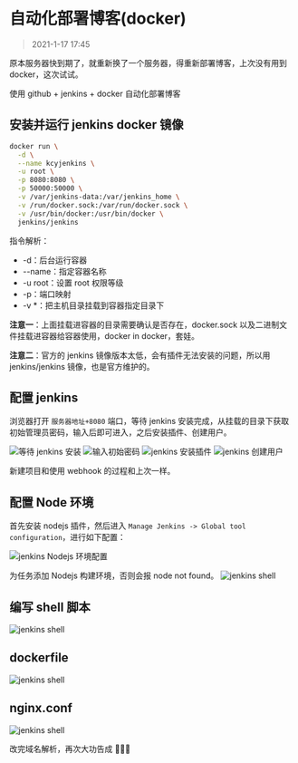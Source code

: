 # 自动化部署博客(docker)

> 2021-1-17 17:45

原本服务器快到期了，就重新换了一个服务器，得重新部署博客，上次没有用到 docker，这次试试。

使用 github + jenkins + docker 自动化部署博客

## 安装并运行 jenkins docker 镜像

```sh
docker run \
  -d \
  --name kcyjenkins \
  -u root \
  -p 8080:8080 \
  -p 50000:50000 \
  -v /var/jenkins-data:/var/jenkins_home \
  -v /run/docker.sock:/var/run/docker.sock \
  -v /usr/bin/docker:/usr/bin/docker \
  jenkins/jenkins
```

指令解析：
+ -d：后台运行容器
+ --name：指定容器名称
+ -u root：设置 root 权限等级
+ -p：端口映射
+ -v *：把主机目录挂载到容器指定目录下

**注意一**：上面挂载进容器的目录需要确认是否存在，docker.sock 以及二进制文件挂载进容器给容器使用，docker in docker，套娃。

**注意二**：官方的 jenkins 镜像版本太低，会有插件无法安装的问题，所以用 jenkins/jenkins 镜像，也是官方维护的。

## 配置 jenkins
浏览器打开 `服务器地址+8080` 端口，等待 jenkins 安装完成，从挂载的目录下获取初始管理员密码，输入后即可进入，之后安装插件、创建用户。

![等待 jenkins 安装](/images/devOps/watingJenkins.png)
![输入初始密码](/images/devOps/jenkinsPassword.png)
![jenkins 安装插件](/images/devOps/jenkins-installPlugins.png)
![jenkins 创建用户](/images/devOps/jenkins-createUser.png)

新建项目和使用 webhook 的过程和上次一样。

## 配置 Node 环境
首先安装 nodejs 插件，然后进入 `Manage Jenkins -> Global tool configuration`，进行如下配置：

![jenkins Nodejs 环境配置](/images/devOps/jenkins-nodeenv.png)

为任务添加 Nodejs 构建环境，否则会报 node not found。
![jenkins shell](/images/devOps/jenkins-shellnew.png)

## 编写 shell 脚本
![jenkins shell](/images/devOps/jenkins-shellnew.png)

## dockerfile
![jenkins shell](/images/devOps/jenkins-dockerfile.png)

## nginx.conf
![jenkins shell](/images/devOps/jenkins-nginxconf.png)

改完域名解析，再次大功告成 🎉🎉🎉

<!-- webhook token 4734ec8cfd803f1c5f0e6ad3698850d5f29d8b66 -->
<!-- http://JENKINS_URL/generic-webhook-trigger/invoke -->